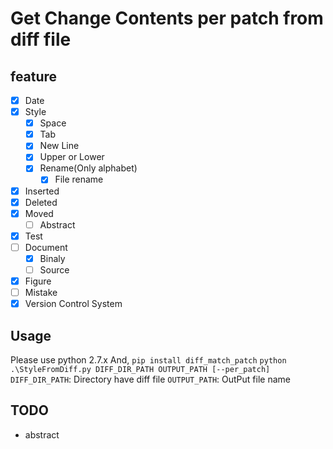# Get Change Contents per patch from diff file
## feature
* [x] Date
* [x] Style
    * [x] Space
    * [x] Tab
    * [x] New Line
    * [x] Upper or Lower
    * [x] Rename(Only alphabet)
        * [x] File rename
* [x] Inserted
* [x] Deleted
* [x] Moved
    * [ ] Abstract
* [x] Test
* [ ] Document
    * [x] Binaly
    * [ ] Source
* [x] Figure
* [ ] Mistake
* [x] Version Control System

## Usage
Please use python 2.7.x
And, 
`pip install diff_match_patch`
`python .\StyleFromDiff.py DIFF_DIR_PATH OUTPUT_PATH [--per_patch]`
`DIFF_DIR_PATH`: Directory have diff file
`OUTPUT_PATH`: OutPut file name

## TODO
* abstract